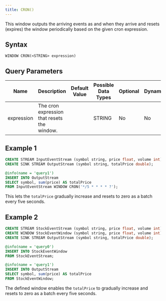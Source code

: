 ```yaml
---
title: CRON()
---
```


This window outputs the arriving events as and when they arrive and resets (expires) the window periodically based on the given cron expression.

## Syntax

    WINDOW CRON(<STRING> expression)

## Query Parameters

| Name            | Description                                 | Default Value | Possible Data Types | Optional | Dynamic |
|-----------------|---------------------------------------------|---------------|---------------------|----------|---------|
| expression | The cron expression that resets the window. |               | STRING              | No       | No      |

## Example 1

```sql
CREATE STREAM InputEventStream (symbol string, price float, volume int);
CREATE SINK STREAM OutputStream (symbol string, totalPrice double);

@info(name = 'query1')
INSERT INTO OutputStream
SELECT symbol, sum(price) AS totalPrice
FROM InputEventStream WINDOW CRON('*/5 * * * * ?');
```

This lets the `totalPrice` gradually increase and resets to zero as a batch every five seconds.

## Example 2

```sql
CREATE STREAM StockEventStream (symbol string, price float, volume int);
CREATE WINDOW StockEventWindow (symbol string, price float, volume int) CRON('*/5 * * * * ?');
CREATE SINK STREAM OutputStream (symbol string, totalPrice double);

@info(name = 'query0')
INSERT INTO StockEventWindow
FROM StockEventStream;

@info(name = 'query1')
INSERT INTO OutputStream 
SELECT symbol, sum(price) AS totalPrice
FROM StockEventWindow;
```

The defined window enables the `totalPrice` to gradually increase and resets to zero as a batch every five seconds.
